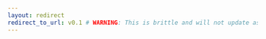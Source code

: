 ```yaml
---
layout: redirect
redirect_to_url: v0.1 # WARNING: This is brittle and will not update as per {{ site.current_spec_version }}
---
```

